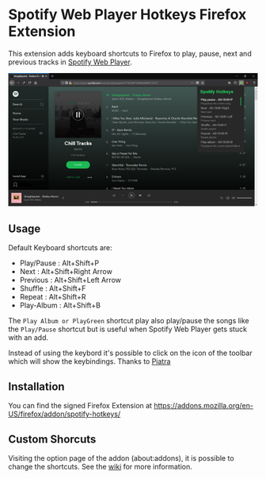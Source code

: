 # Spotify Web Player Hotkeys Firefox Extension

This extension adds keyboard shortcuts to Firefox to play, pause, next and previous tracks in [Spotify Web Player](https://open.spotify.com).

![(Screenshot of running extension)](images/Spotify.png)

## Usage

Default Keyboard shortcuts are:

- Play/Pause : Alt+Shift+P
- Next       : Alt+Shift+Right Arrow
- Previous   : Alt+Shift+Left Arrow
- Shuffle    : Alt+Shift+F
- Repeat     : Alt+Shift+R
- Play-Album : Alt+Shift+B

The `Play Album or PlayGreen` shortcut play also play/pause the songs like the `Play/Pause` shortcut but is useful when Spotify Web Player gets stuck with an add.

Instead of using the keybord it's possible to click on the icon of the toolbar which will show the keybindings. Thanks to [Piatra](https://github.com/piatra)

## Installation

You can find the signed Firefox Extension at https://addons.mozilla.org/en-US/firefox/addon/spotify-hotkeys/

## Custom Shorcuts

Visiting the option page of the addon (about:addons), it is possible to change the shortcuts. See the [wiki](https://github.com/TsunDoge/spotify-hotkeys-firefox/wiki/How-to-use-Spotify-Shortcuts#configure-shortcuts) for more information.
